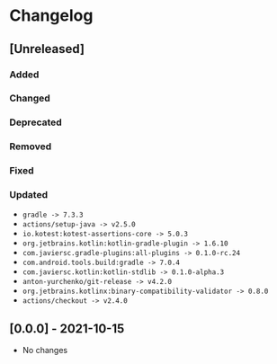 # Changelog

## [Unreleased]

### Added

### Changed

### Deprecated

### Removed

### Fixed

### Updated

- `gradle -> 7.3.3`
- `actions/setup-java -> v2.5.0`
- `io.kotest:kotest-assertions-core -> 5.0.3`
- `org.jetbrains.kotlin:kotlin-gradle-plugin -> 1.6.10`
- `com.javiersc.gradle-plugins:all-plugins -> 0.1.0-rc.24`
- `com.android.tools.build:gradle -> 7.0.4`
- `com.javiersc.kotlin:kotlin-stdlib -> 0.1.0-alpha.3`
- `anton-yurchenko/git-release -> v4.2.0`
- `org.jetbrains.kotlinx:binary-compatibility-validator -> 0.8.0`
- `actions/checkout -> v2.4.0`

## [0.0.0] - 2021-10-15

- No changes
